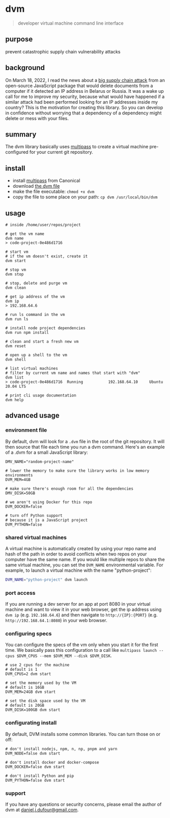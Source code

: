 # dvm
> developer virtual machine command line interface

## purpose
prevent catastrophic supply chain vulnerability attacks

## background
On March 18, 2022, I read the news about a [big supply chain attack](https://arstechnica.com/information-technology/2022/03/sabotage-code-added-to-popular-npm-package-wiped-files-in-russia-and-belarus/) from an open-source JavaScript package that would delete documents from a computer if it detected an IP address in Belarus or Russia.  It was a wake up call for me to improve my security, because what would have happened if a similar attack had been performed looking for an IP addresses inside my country?  This is the motivation for creating this library.  So you can develop in confidence without worrying that a dependency of a dependency might delete or mess with your files.

## summary
The dvm library basically uses [multipass](https://multipass.run/) to create a virtual machine pre-configured for your current git repository.

## install
- install [multipass](https://multipass.run/) from Canonical
- download [the dvm file](https://github.com/DanielJDufour/dvm/blob/main/dvm)
- make the file executable: `chmod +x dvm`
- copy the file to some place on your path: `cp dvm /usr/local/bin/dvm` 

## usage
```
# inside /home/user/repos/project

# get the vm name
dvm name
> code-project-0e486d1716

# start vm
# if the vm doesn't exist, create it
dvm start

# stop vm
dvm stop

# stop, delete and purge vm
dvm clean

# get ip address of the vm
dvm ip
> 192.168.64.6

# run ls command in the vm
dvm run ls

# install node project dependencies
dvm run npm install

# clean and start a fresh new vm
dvm reset

# open up a shell to the vm
dvm shell

# list virtual machines
# filter by current vm name and names that start with "dvm"
dvm list
> code-project-0e486d1716  Running           192.168.64.10     Ubuntu 20.04 LTS

# print cli usage documentation
dvm help
```

## advanced usage
### environment file
By default, dvm will look for a `.dvm` file in the root of the git repository.  It will then source that file each time you run a dvm command.
Here's an example of a .dvm for a small JavaScript library:
```
DMV_NAME="random-project-name"

# lower the memory to make sure the library works in low memory environments
DVM_MEM=4GB

# make sure there's enough room for all the dependencies
DMV_DISK=50GB

# we aren't using Docker for this repo
DVM_DOCKER=false

# turn off Python support
# because it is a JavaScript project
DVM_PYTHON=false
```

### shared virtual machines
A virtual machine is automatically created by using your repo name and hash of the path in order to avoid conflicts when two repos on your computer have the same name.  If you would like multiple repos to share the same virtual machine, you can set the `DVM_NAME` environmental variable.  For example, to launch a virtual machine with the name "python-project":
```bash
DVM_NAME="python-project" dvm launch
```
### port access
If you are running a dev server for an app at port 8080 in your virtual machine and want to view it in your web browser, get the ip address using ```dvm ip``` (e.g. `192.168.64.6`) and then navigate to `http://{IP}:{PORT}` (e.g. `http://192.168.64.1:8080`) in your web browser.
### configuring specs
You can configure the specs of the vm only when you start it for the first time.  We basically pass this configuration to 
a call like `multipass launch --cpus $DVM_CPUS --mem $DVM_MEM --disk $DVM_DISK`.
```
# use 2 cpus for the machine
# default is 1
DVM_CPUS=2 dvm start

# set the memory used by the VM
# default is 16GB
DVM_MEM=24GB dvm start

# set the disk space used by the VM
# default is 20GB
DVM_DISK=100GB dvm start
```
### configurating install
By default, DVM installs some common libraries.  You can turn those on or off:
```
# don't install nodejs, npm, n, np, pnpm and yarn
DVM_NODE=false dvm start

# don't install docker and docker-compose
DVM_DOCKER=false dvm start

# don't install Python and pip
DVM_PYTHON=false dvm start
```

### support
If you have any questions or security concerns, please email the author of dvm at daniel.j.dufour@gmail.com.
